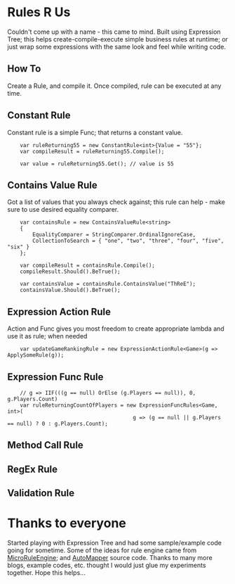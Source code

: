 # Rules R Us
Couldn't come up with a name - this came to mind.
Built using Expression Tree; this helps create-compile-execute simple business rules at runtime; or just wrap some expressions with the same look and feel while writing code.

## How To
Create a Rule, and compile it.  Once compiled, rule can be executed at any time.

## Constant Rule
Constant rule is a simple Func; that returns a constant value.
```
    var ruleReturning55 = new ConstantRule<int>{Value = "55"};
    var compileResult = ruleReturning55.Compile();

    var value = ruleReturning55.Get(); // value is 55
```

## Contains Value Rule
Got a list of values that you always check against; this rule can help - make sure to use desired equality comparer.
```
    var containsRule = new ContainsValueRule<string>
    {
        EqualityComparer = StringComparer.OrdinalIgnoreCase,
        CollectionToSearch = { "one", "two", "three", "four", "five", "six" }
    };

    var compileResult = containsRule.Compile();
    compileResult.Should().BeTrue();

    var containsValue = containsRule.ContainsValue("ThReE");
    containsValue.Should().BeTrue();
```

## Expression Action Rule
Action and Func gives you most freedom to create appropriate lambda and use it as rule; when needed
```
    var updateGameRankingRule = new ExpressionActionRule<Game>(g => ApplySomeRule(g));
```

## Expression Func Rule
```
    // g => IIF(((g == null) OrElse (g.Players == null)), 0, g.Players.Count)
    var ruleReturningCountOfPlayers = new ExpressionFuncRules<Game, int>(
                                        g => (g == null || g.Players == null) ? 0 : g.Players.Count);
```

## Method Call Rule

## RegEx Rule

## Validation Rule

# Thanks to everyone
Started playing with Expression Tree and had some sample/example code going for sometime.  Some of the ideas for rule engine came from [MicroRuleEngine](https://github.com/runxc1/MicroRuleEngine); and [AutoMapper](https://github.com/AutoMapper/AutoMapper) source code.  Thanks to many more blogs, example codes, etc. thought I would just glue my experiments together.  Hope this helps...
